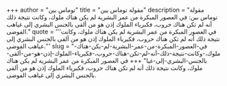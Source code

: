 +++
author = "توماس بين"
title = "مقولة توماس بين"
description = "مقولة توماس بين: في العصور المبكرة من عمر البشرية لم يكن هناك ملوك، وكانت نتيجة ذلك أنه لم تكن هناك حروب، فكبرياء الملوك إذن هو من ألقى بالجنس البشري إلى غياهب الفوضى."
quote = '''في العصور المبكرة من عمر البشرية لم يكن هناك ملوك، وكانت نتيجة ذلك أنه لم تكن هناك حروب، فكبرياء الملوك إذن هو من ألقى بالجنس البشري إلى غياهب الفوضى.'''
slug = "في-العصور-المبكرة-من-عمر-البشرية-لم-يكن-هناك-ملوك،-وكانت-نتيجة-ذلك-أنه-لم-تكن-هناك-حروب،-فكبرياء-الملوك-إذن-هو-من-ألقى-بالجنس-البشري-إلى-غيا"
+++
في العصور المبكرة من عمر البشرية لم يكن هناك ملوك، وكانت نتيجة ذلك أنه لم تكن هناك حروب، فكبرياء الملوك إذن هو من ألقى بالجنس البشري إلى غياهب الفوضى.
